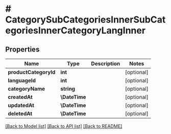 # # CategorySubCategoriesInnerSubCategoriesInnerCategoryLangInner

## Properties

Name | Type | Description | Notes
------------ | ------------- | ------------- | -------------
**productCategoryId** | **int** |  | [optional]
**languageId** | **int** |  | [optional]
**categoryName** | **string** |  | [optional]
**createdAt** | **\DateTime** |  | [optional]
**updatedAt** | **\DateTime** |  | [optional]
**deletedAt** | **\DateTime** |  | [optional]

[[Back to Model list]](../../README.md#models) [[Back to API list]](../../README.md#endpoints) [[Back to README]](../../README.md)
